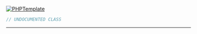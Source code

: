 <a href='https://github.com/ajthinking/archetype/blob/master/src/Endpoints/PHP/Maker/PHPTemplate.php'>![PHPTemplate](https://img.shields.io/badge/-PHPTemplate-blue)
```php
// UNDOCUMENTED CLASS
```
<hr>